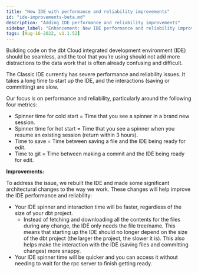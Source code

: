 ```yaml
---
title: "New IDE with performance and reliability improvements"
id: "ide-improvements-beta.md"
description: "Adding IDE performance and reliability improvements"
sidebar_label: "Enhancement: New IDE performance and reliability improvements"
tags: [Aug-16-2022, v1.1.52]
---
```


Building code on the dbt Cloud integrated development environment (IDE) should be seamless, and the tool that you’re using should not add more distractions to the data work that is often already confusing and difficult. 

The Classic IDE currently has severe performance and reliability issues. It takes a long time to start up the IDE, and the interactions (saving or committing) are slow.

Our focus is on performance and reliability, particularly around the following four metrics:

- Spinner time for cold start = Time that you see a spinner in a brand new session.
- Spinner time for hot start = Time that you see a spinner when you resume an existing session (return within 3 hours).
- Time to save = Time between saving a file and the IDE being ready for edit.
- Time to git = Time between making a commit and the IDE being ready for edit.

**Improvements:**

To address the issue, we rebuilt the IDE and made some significant architectural changes to the way we work. These changes will help improve the IDE performance and reliability:

- Your IDE spinner and interaction time will be faster, regardless of the size of your dbt project.
    - Instead of fetching and downloading all the contents for the files during any change, the IDE only needs the file tree/name. This means that starting up the IDE should no longer depend on the size of the dbt project (the larger the project, the slower it is). This also helps make the interaction with the IDE (saving files and committing changes) more snappy.
- Your IDE spinner time will be quicker and you can access it without needing to wait for the rpc server to finish getting ready.
